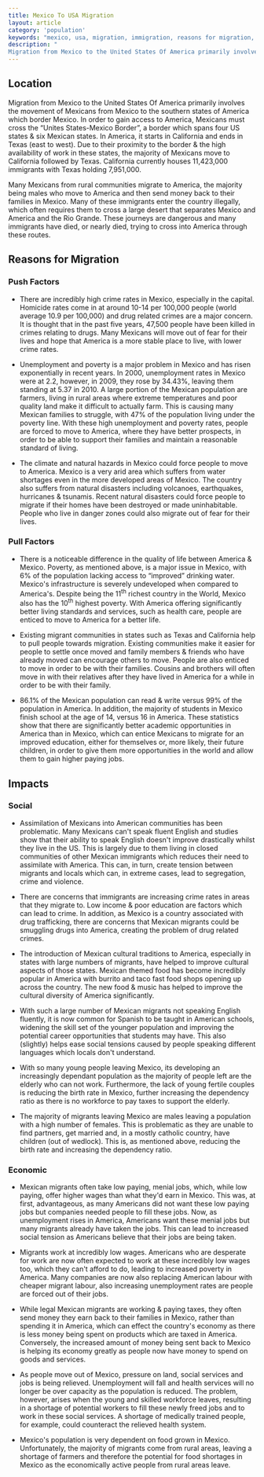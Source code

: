 ```yaml
---
title: Mexico To USA Migration
layout: article
category: 'population'
keywords: "mexico, usa, migration, immigration, reasons for migration, mexico to usa migration reasons, immigration, illegal immigration"
description: "
Migration from Mexico to the United States Of America primarily involves the movement of Mexicans from Mexico to the southern states of America which border Mexico. In order to gain access to America, Mexicans must cross the “Unites States-Mexico Border”, a border which spans four US states & six Mexican states. In America, it starts in California and ends in Texas (east to west)."
---
```


## Location

Migration from Mexico to the United States Of America primarily involves the movement of Mexicans from Mexico to the southern states of America which border Mexico. In order to gain access to America, Mexicans must cross the “Unites States-Mexico Border”, a border which spans four US states & six Mexican states. In America, it starts in California and ends in Texas (east to west). Due to their proximity to the border & the high availability of work in these states, the majority of Mexicans move to California followed by Texas. California currently houses 11,423,000 immigrants with Texas holding 7,951,000. 

Many Mexicans from rural communities migrate to America, the majority being males who move to America and then send money back to their families in Mexico. Many of these immigrants enter the country illegally, which often requires them to cross a large desert that separates Mexico and America and the Rio Grande. These journeys are dangerous and many immigrants have died, or nearly died, trying to cross into America through these routes. 

## Reasons for Migration

### Push Factors

- There are incredibly high crime rates in Mexico, especially in the capital. Homicide rates come in at around 10-14 per 100,000 people (world average 10.9 per 100,000) and drug related crimes are a major concern. It is thought that in the past five years, 47,500 people have been killed in crimes relating to drugs. Many Mexicans will move out of fear for their lives and hope that America is a more stable place to live, with lower crime rates. 

- Unemployment and poverty is a major problem in Mexico and has risen exponentially in recent years. In 2000, unemployment rates in Mexico were at 2.2, however, in 2009, they rose by 34.43%, leaving them standing at 5.37 in 2010. A large portion of the Mexican population are farmers, living in rural areas where extreme temperatures and poor quality land make it difficult to actually farm. This is causing many Mexican families to struggle, with 47% of the population living under the poverty line. With these high unemployment and poverty rates, people are forced to move to America, where they have better prospects, in order to be able to support their families and maintain a reasonable standard of living. 

- The climate and natural hazards in Mexico could force people to move to America. Mexico is a very arid area which suffers from water shortages even in the more developed areas of Mexico. The country also suffers from natural disasters including volcanoes, earthquakes, hurricanes & tsunamis. Recent natural disasters could force people to migrate if their homes have been destroyed or made uninhabitable. People who live in danger zones could also migrate out of fear for their lives. 

### Pull Factors

- There is a noticeable difference in the quality of life between America & Mexico. Poverty, as mentioned above, is a major issue in Mexico, with 6% of the population lacking access to “improved” drinking water. Mexico's infrastructure is severely undeveloped when compared to America's. Despite being the 11<sup>th</sup> richest country in the World, Mexico also has the 10<sup>th</sup> highest poverty. With America offering significantly better living standards and services, such as health care, people are enticed to move to America for a better life. 

- Existing migrant communities in states such as Texas and California help to pull people towards migration. Existing communities make it easier for people to settle once moved and family members & friends who have already moved can encourage others to move. People are also enticed to move in order to be with their families. Cousins and brothers will often move in with their relatives after they have lived in America for a while in order to be with their family.

- 86.1% of the Mexican population can read & write versus 99% of the population in America. In addition, the majority of students in Mexico finish school at the age of 14, versus 16 in America. These statistics show that there are significantly better academic opportunities in America than in Mexico, which can entice Mexicans to migrate for an improved education, either for themselves or, more likely, their future children, in order to give them more opportunities in the world and allow them to gain higher paying jobs. 

## Impacts

### Social

- Assimilation of Mexicans into American communities has been problematic. Many Mexicans can't speak fluent English and studies show that their ability to speak English doesn't improve drastically whilst they live in the US. This is largely due to them living in closed communities of other Mexican immigrants which reduces their need to assimilate with America. This can, in turn, create tension between migrants and locals which can, in extreme cases, lead to segregation, crime and violence. 

- There are concerns that immigrants are increasing crime rates in areas that they migrate to. Low income & poor education are factors which can lead to crime. In addition, as Mexico is a country associated with drug trafficking, there are concerns that Mexican migrants could be smuggling drugs into America, creating the problem of drug related crimes. 

- The introduction of Mexican cultural traditions to America, especially in states with large numbers of migrants, have helped to improve cultural aspects of those states. Mexican themed food has become incredibly popular in America with burrito and taco fast food shops opening up across the country. The new food & music has helped to improve the cultural diversity of America significantly. 

- With such a large number of Mexican migrants not speaking English fluently, it is now common for Spanish to be taught in American schools, widening the skill set of the younger population and improving the potential career opportunities that students may have. This also (slightly) helps ease social tensions caused by people speaking different languages which locals don't understand.  

- With so many young people leaving Mexico, its developing an increasingly dependant population as the majority of people left are the elderly who can not work. Furthermore, the lack of young fertile couples is reducing the birth rate in Mexico, further increasing the dependency ratio as there is no workforce to pay taxes to support the elderly. 

- The majority of migrants leaving Mexico are males leaving a population with a high number of females. This is problematic as they are unable to find partners, get married and, in a mostly catholic country, have children (out of wedlock). This is, as mentioned above, reducing the birth rate and increasing the dependency ratio.

### Economic

- Mexican migrants often take low paying, menial jobs, which, while low paying, offer higher wages than what they'd earn in Mexico. This was, at first, advantageous, as many Americans did not want these low paying jobs but companies needed people to fill these jobs. Now, as unemployment rises in America, Americans want these menial jobs but many migrants already have taken the jobs. This can lead to increased social tension as Americans believe that their jobs are being taken. 

- Migrants work at incredibly low wages. Americans who are desperate for work are now often expected to work at these incredibly low wages too, which they can't afford to do, leading to increased poverty in America. Many companies are now also replacing American labour with cheaper migrant labour, also increasing unemployment rates are people are forced out of their jobs.

- While legal Mexican migrants are working & paying taxes, they often send money they earn back to their families in Mexico, rather than spending it in America, which can effect the country's economy as there is less money being spent on products which are taxed in America. Conversely, the increased amount of money being sent back to Mexico is helping its economy greatly as people now have money to spend on goods and services.

- As people move out of Mexico, pressure on land, social services and jobs is being relieved. Unemployment will fall and health services will no longer be over capacity as the population is reduced. The problem, however, arises when the young and skilled workforce leaves, resulting in a shortage of potential workers to fill these newly freed jobs and to work in these social services. A shortage of medically trained people, for example, could counteract the relieved health system. 

- Mexico's population is very dependent on food grown in Mexico. Unfortunately, the majority of migrants come from rural areas, leaving a shortage of farmers and therefore the potential for food shortages in Mexico as the economically active people from rural areas leave. 